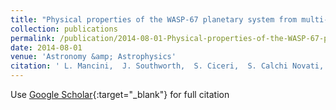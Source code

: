 ```yaml
---
title: "Physical properties of the WASP-67 planetary system from multi-colour photometry"
collection: publications
permalink: /publication/2014-08-01-Physical-properties-of-the-WASP-67-planetary-system-from-multi-colour-photometry
date: 2014-08-01
venue: 'Astronomy &amp; Astrophysics'
citation: ' L. Mancini,  J. Southworth,  S. Ciceri,  S. Calchi Novati,  M. Dominik,  Th. Henning,  U. Jørgensen,  H. Korhonen,  N. Nikolov,  K. Alsubai,  V. Bozza,  D. Bramich,  G. D&apos;Ago,  R. Figuera Jaimes,  P. Galianni,  S. Gu,  K. Harpsøe,  T. Hinse,  M. Hundertmark,  D. Juncher,  N. Kains,  A. Popovas,  M. Rabus,  S. Rahvar,  J. Skottfelt,  C. Snodgrass,  R. Street,  J. Surdej,  Y. Tsapras,  C. Vilela,  X. Wang,  O. Wertz, &quot;Physical properties of the WASP-67 planetary system from multi-colour photometry.&quot; Astronomy &amp;amp; Astrophysics, 2014.'
---
```

Use [Google Scholar](https://scholar.google.com/scholar?q=Physical+properties+of+the+WASP+67+planetary+system+from+multi+colour+photometry){:target="_blank"} for full citation